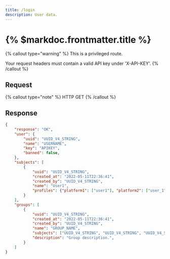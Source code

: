 ```yaml
---
title: /login
description: User data.
---
```


# {% $markdoc.frontmatter.title %}

{% callout type="warning" %}
This is a privileged route. 

Your request headers must contain a valid API key under 'X-API-KEY'.
{% /callout %}

## Request
{% callout type="note" %}
HTTP GET
{% /callout %}
## Response
```json
{
    "response": "OK",
    "user": {
        "uuid": "UUID_V4_STRING",
        "name": "USERNAME",
        "key": "APIKEY",
        "banned": false,
    },
    "subjects": [
        {
            "uuid": "UUID_V4_STRING",
            "created_at": "2022-05-11T22:36:41",
            "created_by": "UUID_V4_STRING",
            "name": "User1",
            "profiles": {"platform1": ["user1"], "platform2": ["user_1", "user_1_private"]},
        }
    ],
    "groups": [
        {
            "uuid": "UUID_V4_STRING",
            "created_at": "2022-05-11T22:36:41",
            "created_by": "UUID_V4_STRING",
            "name": "GROUP_NAME",
            "subjects": ["UUID_V4_STRING", "UUID_V4_STRING", "UUID_V4_STRING"],
            "description": "Group description.",
        }
    ]
}
```
